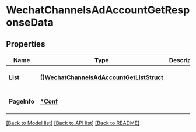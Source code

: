 # WechatChannelsAdAccountGetResponseData

## Properties
Name | Type | Description | Notes
------------ | ------------- | ------------- | -------------
**List** | [**[]WechatChannelsAdAccountGetListStruct**](WechatChannelsAdAccountGetListStruct.md) |  | [optional] [default to null]
**PageInfo** | [***Conf**](conf.md) |  | [optional] [default to null]

[[Back to Model list]](../README.md#documentation-for-models) [[Back to API list]](../README.md#documentation-for-api-endpoints) [[Back to README]](../README.md)


